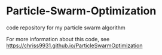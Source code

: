 # Particle-Swarm-Optimization
code repository for my particle swarm algorithm

For more information about this code, see https://chriss9931.github.io/ParticleSwarmOptimization
